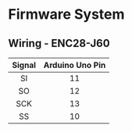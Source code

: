 # Firmware System

## Wiring - ENC28-J60

| Signal | Arduino Uno Pin |
|:------:|:---------------:|
|   SI   |       11        |
|   SO   |       12        |
|   SCK  |       13        |
|   SS   |       10        |
